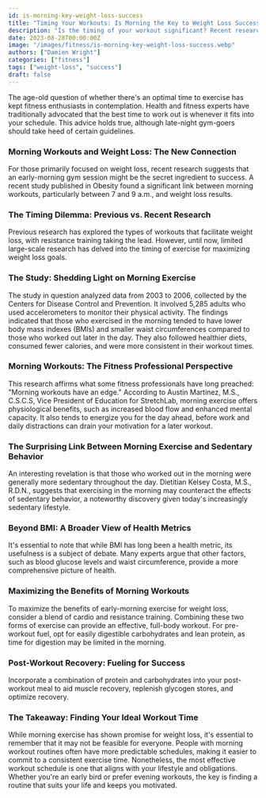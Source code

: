 ```yaml
---
id: is-morning-key-weight-loss-success
title: "Timing Your Workouts: Is Morning the Key to Weight Loss Success?"
description: "Is the timing of your workout significant? Recent research published suggests that for those with weight loss goals, morning workouts might be the key."
date: 2023-08-28T00:00:00Z
image: "/images/fitness/is-morning-key-weight-loss-success.webp"
authors: ["Damien Wright"]
categories: ["fitness"]
tags: ["weight-loss", "success"]
draft: false
---
```


The age-old question of whether there's an optimal time to exercise has kept fitness enthusiasts in contemplation. Health and fitness experts have traditionally advocated that the best time to work out is whenever it fits into your schedule. This advice holds true, although late-night gym-goers should take heed of certain guidelines.

### Morning Workouts and Weight Loss: The New Connection

For those primarily focused on weight loss, recent research suggests that an early-morning gym session might be the secret ingredient to success. A recent study published in Obesity found a significant link between morning workouts, particularly between 7 and 9 a.m., and weight loss results.

### The Timing Dilemma: Previous vs. Recent Research

Previous research has explored the types of workouts that facilitate weight loss, with resistance training taking the lead. However, until now, limited large-scale research has delved into the timing of exercise for maximizing weight loss goals.

### The Study: Shedding Light on Morning Exercise

The study in question analyzed data from 2003 to 2006, collected by the Centers for Disease Control and Prevention. It involved 5,285 adults who used accelerometers to monitor their physical activity. The findings indicated that those who exercised in the morning tended to have lower body mass indexes (BMIs) and smaller waist circumferences compared to those who worked out later in the day. They also followed healthier diets, consumed fewer calories, and were more consistent in their workout times.

### Morning Workouts: The Fitness Professional Perspective

This research affirms what some fitness professionals have long preached: "Morning workouts have an edge." According to Austin Martinez, M.S., C.S.C.S, Vice President of Education for StretchLab, morning exercise offers physiological benefits, such as increased blood flow and enhanced mental capacity. It also tends to energize you for the day ahead, before work and daily distractions can drain your motivation for a later workout.

### The Surprising Link Between Morning Exercise and Sedentary Behavior

An interesting revelation is that those who worked out in the morning were generally more sedentary throughout the day. Dietitian Kelsey Costa, M.S., R.D.N., suggests that exercising in the morning may counteract the effects of sedentary behavior, a noteworthy discovery given today's increasingly sedentary lifestyle.

### Beyond BMI: A Broader View of Health Metrics

It's essential to note that while BMI has long been a health metric, its usefulness is a subject of debate. Many experts argue that other factors, such as blood glucose levels and waist circumference, provide a more comprehensive picture of health.

### Maximizing the Benefits of Morning Workouts

To maximize the benefits of early-morning exercise for weight loss, consider a blend of cardio and resistance training. Combining these two forms of exercise can provide an effective, full-body workout. For pre-workout fuel, opt for easily digestible carbohydrates and lean protein, as time for digestion may be limited in the morning.

### Post-Workout Recovery: Fueling for Success

Incorporate a combination of protein and carbohydrates into your post-workout meal to aid muscle recovery, replenish glycogen stores, and optimize recovery.

### The Takeaway: Finding Your Ideal Workout Time

While morning exercise has shown promise for weight loss, it's essential to remember that it may not be feasible for everyone. People with morning workout routines often have more predictable schedules, making it easier to commit to a consistent exercise time. Nonetheless, the most effective workout schedule is one that aligns with your lifestyle and obligations. Whether you're an early bird or prefer evening workouts, the key is finding a routine that suits your life and keeps you motivated.
